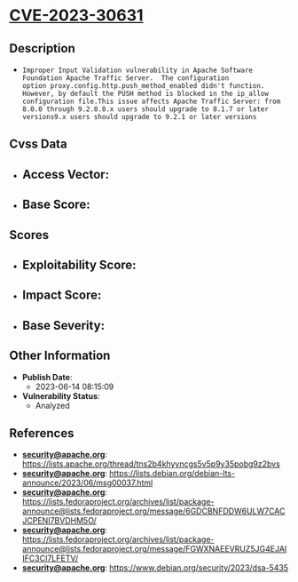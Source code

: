
# [CVE-2023-30631](https://cve.mitre.org/cgi-bin/cvename.cgi?name=CVE-2023-30631)

## Description

- `Improper Input Validation vulnerability in Apache Software Foundation Apache Traffic Server.  The configuration option proxy.config.http.push_method_enabled didn't function.  However, by default the PUSH method is blocked in the ip_allow configuration file.This issue affects Apache Traffic Server: from 8.0.0 through 9.2.0.8.x users should upgrade to 8.1.7 or later versions9.x users should upgrade to 9.2.1 or later versions`

## Cvss Data

- **Access Vector**:
  - 
- **Base Score**:
  - 

## Scores

- **Exploitability Score**:
  - 
- **Impact Score**:
  - 
- **Base Severity**:
  - 

## Other Information

- **Publish Date**:
  - 2023-06-14 08:15:09
- **Vulnerability Status**:
  - Analyzed

## References

- **security@apache.org**: https://lists.apache.org/thread/tns2b4khyyncgs5v5p9y35pobg9z2bvs
- **security@apache.org**: https://lists.debian.org/debian-lts-announce/2023/06/msg00037.html
- **security@apache.org**: https://lists.fedoraproject.org/archives/list/package-announce@lists.fedoraproject.org/message/6GDCBNFDDW6ULW7CACJCPENI7BVDHM5O/
- **security@apache.org**: https://lists.fedoraproject.org/archives/list/package-announce@lists.fedoraproject.org/message/FGWXNAEEVRUZ5JG4EJAIIFC3CI7LFETV/
- **security@apache.org**: https://www.debian.org/security/2023/dsa-5435
